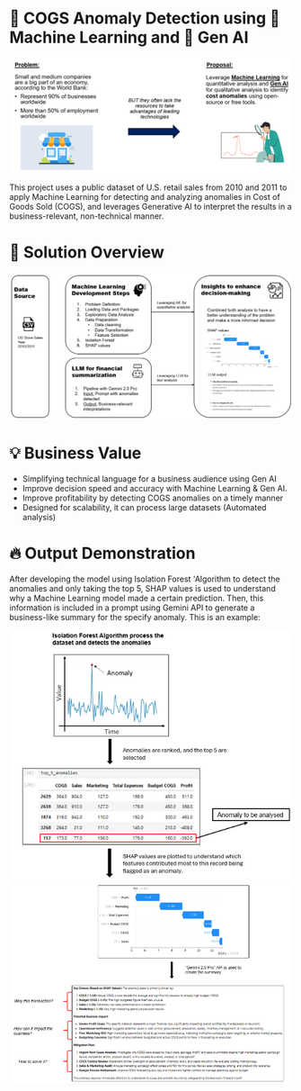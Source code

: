 # 💼 COGS Anomaly Detection using 🤖 Machine Learning and 🧠 Gen AI

![Problem](https://github.com/WilfredoLandaverde/COGS-Anomaly-Detection-using-Machine-Learning-and-Gen-AI-/blob/2a4853fd22fbebe8f4f1fe2a9d2db1cb8836540c/images/Problem_Statement.png)


This project uses a public dataset of U.S. retail sales from 2010 and 2011 to apply Machine Learning for detecting and analyzing anomalies in Cost of Goods Sold (COGS), and leverages Generative AI to interpret the results in a business-relevant, non-technical manner.


# 🚀 Solution Overview


![Solution](https://github.com/WilfredoLandaverde/COGS-Anomaly-Detection-using-Machine-Learning-and-Gen-AI-/blob/788c1129c7682581646ab7a8a0957e4647f46dfb/images/Solution_Overview.png)


# 💡 Business Value

- Simplifying technical language for a business audience using Gen AI
- Improve decision speed and accuracy with Machine Learning & Gen AI.
- Improve profitability by detecting COGS anomalies on a timely manner
- Designed for scalability, it can process large datasets (Automated analysis)


# 🔥 Output Demonstration

After developing the model using Isolation Forest 'Algorithm to detect the anomalies and only taking the top 5, SHAP values is used to understand why a Machine Learning model made a certain prediction. Then, this information is included in a prompt using Gemini API to generate a business-like summary for the specify anomaly.
This is an example:

![Image1](https://github.com/WilfredoLandaverde/COGS-Anomaly-Detection-using-Machine-Learning-and-Gen-AI-/blob/21b2c192f05a88c44a4507731fbc8281f15fc54d/images/Image1.png)
![Image2](https://github.com/WilfredoLandaverde/COGS-Anomaly-Detection-using-Machine-Learning-and-Gen-AI-/blob/21b2c192f05a88c44a4507731fbc8281f15fc54d/images/Image%202.png)



